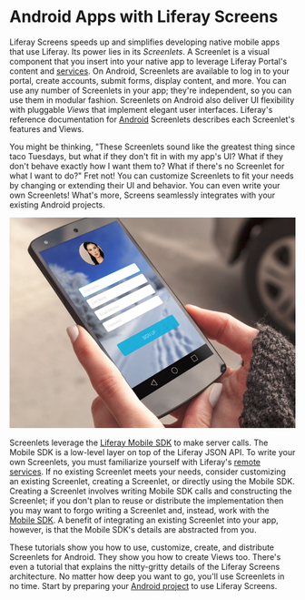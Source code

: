 # Android Apps with Liferay Screens [](id=android-apps-with-liferay-screens)

Liferay Screens speeds up and simplifies developing native mobile apps that use
Liferay. Its power lies in its *Screenlets*. A Screenlet is a visual component
that you insert into your native app to leverage Liferay Portal's content and
[services](/develop/tutorials/-/knowledge_base/6-2/invoking-remote-services). On
Android, Screenlets are available to log in to your portal, create accounts, 
submit forms, display content, and more. You can use any number of Screenlets in 
your app; they're independent, so you can use them in modular fashion. 
Screenlets on Android also deliver UI flexibility with pluggable *Views* that 
implement elegant user interfaces. Liferay's reference documentation for
[Android](/develop/reference/-/knowledge_base/6-2/screenlets-in-liferay-screens-for-android) 
Screenlets describes each Screenlet's features and Views. 

You might be thinking, "These Screenlets sound like the greatest thing since
taco Tuesdays, but what if they don't fit in with my app's UI? What if they
don't behave exactly how I want them to? What if there's no Screenlet for what I
want to do?" Fret not! You can customize Screenlets to fit your needs by
changing or extending their UI and behavior. You can even write your own
Screenlets! What's more, Screens seamlessly integrates with your existing 
Android projects. 

![Figure 1: Here's an app that uses a Liferay Screens Sign Up Screenlet.](../../../images/screens-android-intro.png)

Screenlets leverage the
[Liferay Mobile SDK](https://www.liferay.com/community/liferay-projects/liferay-mobile-sdk/overview)
to make server calls. The Mobile SDK is a low-level layer on top of the Liferay
JSON API. To write your own Screenlets, you must familiarize yourself with
Liferay's
[remote services](/develop/tutorials/-/knowledge_base/6-2/invoking-remote-services).
If no existing Screenlet meets your needs, consider customizing an existing
Screenlet, creating a Screenlet, or directly using the Mobile SDK. Creating a
Screenlet involves writing Mobile SDK calls and constructing the Screenlet; if
you don't plan to reuse or distribute the implementation then you may want to
forgo writing a Screenlet and, instead, work with the
[Mobile SDK](/develop/tutorials/-/knowledge_base/6-2/mobile). A benefit of
integrating an existing Screenlet into your app, however, is that the Mobile
SDK's details are abstracted from you. 

These tutorials show you how to use, customize, create, and distribute
Screenlets for Android. They show you how to create Views too. There's even a 
tutorial that explains the nitty-gritty details of the Liferay Screens 
architecture. No matter how deep you want to go, you'll use Screenlets in no 
time. Start by preparing your
[Android project](/develop/tutorials/-/knowledge_base/6-2/preparing-android-projects-for-liferay-screens)
to use Liferay Screens. 
